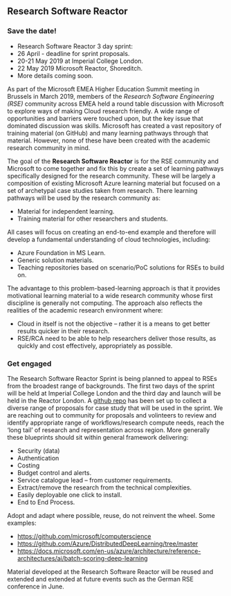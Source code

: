 ## Research Software Reactor

### Save the date!
* Research Software Reactor 3 day sprint:
 * 26 April - deadline for sprint proposals.
 * 20-21 May 2019 at Imperial College London.
 * 22 May 2019 Microsoft Reactor, Shoreditch.
 * More details coming soon.

As part of the Microsoft EMEA Higher Education Summit meeting in Brussels in March 2019, members of the *Research Software Engineering (RSE)* community across EMEA held a round table discussion with Microsoft to explore ways of making Cloud research friendly. A wide range of opportunities and barriers were touched upon, but the key issue that dominated discussion was skills. Microsoft has created a vast repository of training material (on GitHub) and many learning pathways through that material. However, none of these have been created with the academic research community in mind.

The goal of the **Research Software Reactor** is for the RSE community and Microsoft to come together and fix this by create a set of learning pathways specifically designed for the research community. These will be largely a composition of existing Microsoft Azure learning material but focused on a set of archetypal case studies taken from research. There learning pathways will be used by the research community as:
*	Material for independent learning.
*	Training material for other researchers and students. 

All cases will focus on creating an end-to-end example and therefore will develop a fundamental understanding of cloud technologies, including:
*	Azure Foundation in MS Learn.
*	Generic solution materials.
*	Teaching repositories based on scenario/PoC solutions for RSEs to build on.

The advantage to this problem-based-learning approach is that it provides motivational learning material to a wide research community whose first discipline is generally not computing. The approach also reflects the realities of the academic research environment where:
*	Cloud in itself is not the objective – rather it is a means to get better results quicker in their research.
*	RSE/RCA need to be able to help researchers deliver those results, as quickly and cost effectively, appropriately as possible.

### Get engaged
The Research Software Reactor Sprint is being planned to appeal to RSEs from the broadest range of backgrounds. The first two days of the sprint will be held at Imperial College London and the third day and launch will be held in the Reactor London. A [github repo](https://github.com/research-software-reactor/poc-storm) has been set up to collect a diverse range of proposals for case study that will be used in the sprint. We are reaching out to community for proposals and volinteers to review and identify appropriate range of workflows/research compute needs, reach the ‘long tail’ of research and representation across region. More generally these blueprints should sit within general framework delivering:
*	Security (data)
*	Authentication
*	Costing
*	Budget control and alerts.
*	Service catalogue lead – from customer requirements.
*	Extract/remove the research from the technical complexities.
*	Easily deployable one click to install.
*	End to End Process.

Adopt and adapt where possible, reuse, do not reinvent the wheel. Some examples:
*	https://github.com/microsoft/computerscience 
*	https://github.com/Azure/DistributedDeepLearning/tree/master
*	https://docs.microsoft.com/en-us/azure/architecture/reference-architectures/ai/batch-scoring-deep-learning

Material developed at the Research Software Reactor will be reused and extended and extended at future events such as the German RSE conference in June.
